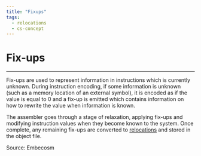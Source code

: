 ```yaml
---
title: "Fixups"
tags:
  - relocations
  - cs-concept
---
```

# Fix-ups
---
Fix-ups are used to represent information in instructions which is currently
unknown. During instruction encoding, if some information is unknown (such as a memory location of an external symbol), it is encoded as if the value is equal
to 0 and a fix-up is emitted which contains information on how to rewrite the
value when information is known.

The assembler goes through a stage of relaxation, applying fix-ups and modifying instruction values when they become known to the system. Once complete, any remaining fix-ups are converted to [relocations](relocations.md) and stored in the object file.

Source: Embecosm